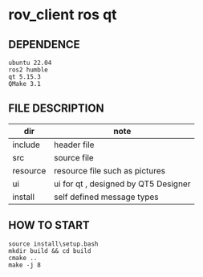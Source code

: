 # rov_client ros qt
## DEPENDENCE
```
ubuntu 22.04
ros2 humble
qt 5.15.3
QMake 3.1
```
## FILE DESCRIPTION

dir | note
---------|----------
include | header file
src     | source file
resource | resource file such as pictures
ui | ui for qt , designed by QT5 Designer
install | self defined message types

## HOW TO START
```
source install\setup.bash
mkdir build && cd build
cmake ..
make -j 8
```